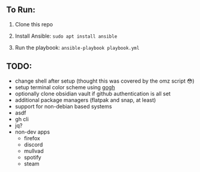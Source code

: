 ## To Run:

1. Clone this repo

2. Install Ansible: `sudo apt install ansible`

3. Run the playbook: `ansible-playbook playbook.yml`

## TODO:
- change shell after setup (thought this was covered by the omz script 😳)
- setup terminal color scheme using [gogh](https://github.com/Gogh-Co/Gogh)
- optionally clone obsidian vault if github authentication is all set
- additional package managers (flatpak and snap, at least)
- support for non-debian based systems
- asdf
- gh cli
- jq?
- non-dev apps
  - firefox
  - discord
  - mullvad
  - spotify
  - steam
